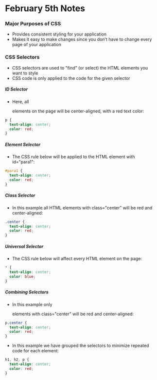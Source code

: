 # February 5th Notes

### Major Purposes of CSS
+ Provides consistent styling for your application
+ Makes it easy to make changes since you don't have to change every page of your application

### CSS Selectors
+ CSS selectors are used to "find" (or select) the HTML elements you want to style
+ CSS code is only applied to the code for the given selector

##### ID Selector
+ Here, all <p> elements on the page will be center-aligned, with a red text color: 
```css
p {
  text-align: center;
  color: red;
}
```
##### Element Selector
+ The CSS rule below will be applied to the HTML element with id="para1": 
```css
#para1 {
  text-align: center;
  color: red;
}
```

##### Class Selector
+ In this example all HTML elements with class="center" will be red and center-aligned: 
```css
.center {
  text-align: center;
  color: red;
}
```

##### Universal Selector
+ The CSS rule below will affect every HTML element on the page: 
```css
* {
  text-align: center;
  color: blue;
}
```

##### Combining Selectors
+ In this example only <p> elements with class="center" will be red and center-aligned: 
```css
p.center {
  text-align: center;
  color: red;
}
```
+ In this example we have grouped the selectors to minimize repeated code for each element: 
```css
h1, h2, p {
  text-align: center;
  color: red;
}
```